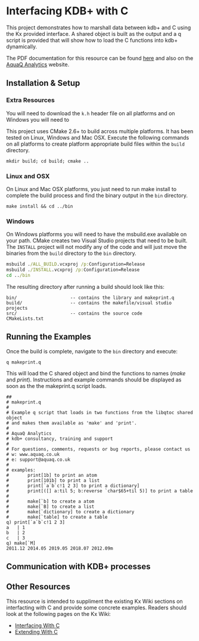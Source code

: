 # Interfacing KDB+ with C

This project demonstrates how to marshall data between kdb+ and C using the Kx provided interface. A shared
object is built as the output and a q script is provided that will show how to load the C functions into kdb+
dynamically.

The PDF documentation for this resource can be found [here][gitpdfdoc] and also on the [AquaQ Analytics][aquaqresources]
website.

Installation & Setup
--------------------

### Extra Resources
You will need to download the `k.h` header file on all platforms and on Windows you will need to

This project uses CMake 2.6+ to build across multiple platforms. It has been tested on Linux,
Windows and Mac OSX. Execute the following commands on all platforms to create platform
appropriate build files within the `build` directory.

    mkdir build; cd build; cmake ..

### Linux and OSX
On Linux and Mac OSX platforms, you just need to run make install to complete the build process
and find the binary output in the `bin` directory.

    make install && cd ../bin

### Windows

On Windows platforms you will need to have the msbuild.exe available on your path. CMake creates
two Visual Studio projects that need to be built. The `INSTALL` project will not modify any of the
code and will just move the binaries from the `build` directory to the `bin` directory.

```bat
msbuild ./ALL_BUILD.vcxproj /p:Configuration=Release
msbuild ./INSTALL.vcxproj /p:Configuration=Release
cd ../bin
```

The resulting directory after running a build should look like this:

    bin/                    -- contains the library and makeprint.q
    build/                  -- contains the makefile/visual studio projects
    src/                    -- contains the source code
    CMakeLists.txt

Running the Examples
--------------------

Once the build is complete, navigate to the `bin` directory and execute:

    q makeprint.q

This will load the C shared object and bind the functions to names (*make* and *print*). Instructions
and example commands should be displayed as soon as the the makeprint.q script loads.

    ##
    # makeprint.q
    #
    # Example q script that loads in two functions from the libqtoc shared object
    # and makes them available as 'make' and 'print'.
    #
    # AquaQ Analytics
    # kdb+ consultancy, training and support
    #
    # For questions, comments, requests or bug reports, please contact us
    # w: www.aquaq.co.uk
    # e: support@aquaq.co.uk
    #
    # examples:
    #       print[1b] to print an atom
    #       print[101b] to print a list
    #       print[`a`b`c!1 2 3] to print a dictionary]
    #       print[([] a:til 5; b:reverse `char$65+til 5)] to print a table
    #
    #       make[`b] to create a atom
    #       make[`B] to create a list
    #       make[`dictionary] to create a dictionary
    #       make[`table] to create a table
    q) print[`a`b`c!1 2 3]
    a   | 1
    b   | 2
    c   | 3
    q) make[`M]
    2011.12 2014.05 2019.05 2018.07 2012.09m

Communication with KDB+ processes
---------------------------------

Other Resources
---------------

This resource is intended to suppliment the existing Kx Wiki sections on interfacting with C
and provide some concrete examples. Readers should look at the following pages on the Kx Wiki:

* [Interfacing With C][kxwikiinterface]
* [Extending With C][kxwikiextend]

[aquaqwebsite]: http://www.aquaq.co.uk  "AquaQ Analytics Website"
[aquaqresources]: http://www.aquaq.co.uk/resources "AquaQ Analytics Website Resources"
[gitpdfdoc]: https://github.com/markrooney/kdb-c-interface/blob/master/docs/InterfacingWithC.pdf
[kxwikiinterface]: http://code.kx.com/wiki/Cookbook/InterfacingWithC "Kx Wiki Interfacing with C"
[kxwikiextend]: http://code.kx.com/wiki/Cookbook/ExtendingWithC "Kx Wiki Extending with C"